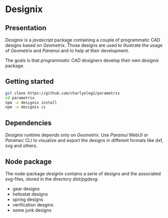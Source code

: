 Designix
========


Presentation
------------

*Designix* is a *javascript* package containing a couple of programmatic CAD designs based on *Geometrix*. Those designs are used to illustrate the usage of *Geometrix* and *Paramui* and to help at their development.

The goals is that *programmatic CAD designers* develop their own *designix* package.


Getting started
---------------

```bash
git clone https://github.com/charlyoleg2/parametrix
cd parametrix
npm -w designix install
npm -w designix ci
```

Dependencies
------------

*Designix* runtime depends only on *Geometrix*. Use *Paramui* WebUI or *Paramec* CLI to visualize and export the designs in different formats like dxf, svg and others.


Node package
------------

The node-package *designix* contains a serie of designs and the associated svg-files, stored in the directory *dist/pgdsvg*.

- gear designs
- heliostat designs
- spring designs
- verification desgins
- some junk designs


